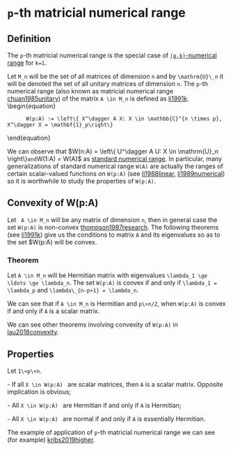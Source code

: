 ``p``-th matricial numerical range
==================================

Definition
----------

The ``p``-th matricial numerical range is the special case of
[``(p,k)``-numerical
range](/numerical-range/generalizations/p-k-numerical-range) for
``k=1``.

Let ``M_n`` will be the set of all matrices of dimension ``n`` and by
``\mathrm{U}\_n`` it will be denoted the set of all unitary matrices of
dimension ``n``. The ``p``-th numerical range (also known as matricial
numerical range [chuan1985unitary](@cite)) of the matrix ``A \in M_n``
is defined as [li1991k](@cite). \begin{equation}

          W(p:A) := \left\{ X^\dagger A X: X \in \mathbb{C}^{n \times p}, X^\dagger X = \mathbf{1}_p\right\}

\end{equation}

We can observe that \$W(n:A) = \left\\{ U^\dagger A U: X \in
\mathrm{U}\_n \right\\}`` and ``W(1:A) = W(A)\$ as [standard numerical
range](/numerical-range). In particular, many generalizations of
standard numerical range ``W(A)`` are actually the ranges of certain
scalar-valued functions on ``W(p:A)`` (see [li1988linear](@cite), [li1989numerical](@cite)) so it is worthwhile to study the properties of
``W(p:A)``.

Convexity of W(p:A)
-------------------

Let `` A \in M_n`` will be any matrix of dimension ``n``, then in
general case the set ``W(p:A)`` is non-convex [thompson1987research](@cite). The following theorems (see [li1991k](@cite)) give us the
conditions to matrix ``A`` and its eigenvalues so as to the set \$W(p:A)
will be convex.

### Theorem

Let ``A \in M_n`` will be Hermitian matrix with eigenvalues
``\lambda_1 \ge \ldots \ge \lambda_n``. The set ``W(p:A)`` is
convex if and only if ``\lambda_1 = \lambda_p`` and
``\lambda\_{n-p+1} = \lambda_n``.

We can see that if ``A \in M_n`` is Hermitian and ``p\>n/2``, when
``W(p:A)`` is convex if and only if ``A`` is a scalar matrix.

We can see other theorems involving convexity of ``W(p:A)`` in [lau2018convexity](@cite).

Properties
----------

Let ``1\<p\<n``.

\- If all ``X \in W(p:A) `` are scalar matrices, then ``A`` is a scalar
matrix. Opposite implication is obvious;

\- All ``X \in W(p:A) `` are Hermitian if and only if ``A`` is
Hermitian;

\- All ``X \in W(p:A) `` are normal if and only if ``A`` is essentially
Hermitian.

The example of application of ``p``-th matricial numerical range we can
see (for example) [kribs2019higher](cite).
